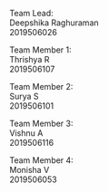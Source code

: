 Team Lead:  
Deepshika Raghuraman  
2019506026 

Team Member 1:  
Thrishya R  
2019506107

Team Member 2:  
Surya S  
2019506101

Team Member 3:  
Vishnu A  
2019506116

Team Member 4:  
Monisha V  
2019506053  
